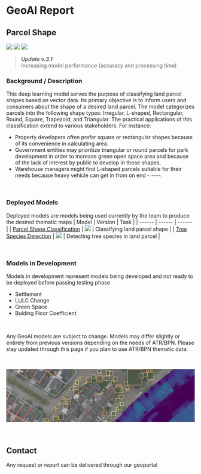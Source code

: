 # GeoAI Report
## Parcel Shape
![](https://img.shields.io/badge/Task-Classification-gold) ![](https://img.shields.io/badge/Release-V.3.1-blue) ![](https://img.shields.io/badge/Status-Deployed-darkgreen)

> ***Update v.3.1*** <br>
> Increasing model performance (accuracy and processing time)

### Background / Description
This deep learning model serves the purpose of classifying land parcel shapes based on vector data. Its primary objective is to inform users and consumers about the shape of a desired land parcel. The model categorizes parcels into the following shape types: Irregular, L-shaped, Rectangular, Round, Square, Trapezoid, and Triangular. The practical applications of this classification extend to various stakeholders. For instance:
- Property developers often prefer square or rectangular shapes because of its convenience in calculating area.
- Government entities may prioritize triangular or round parcels for park development in order to increase green open space area and because of the lack of interest by public to develop in those shapes.
- Warehouse managers might find L-shaped parcels suitable for their needs because heavy vehicle can get in from on end - ----.

<br>

### Deployed Models
Deployed models are models being used currently by the team to produce the desired thematic maps
| Model | Version | Task |
| ------ | ------ | ------ |
| [Parcel Shape Classification] | ![](https://img.shields.io/badge/Version-v.3-red) | Classifying land parcel shape |
| [Tree Species Detection] | ![](https://img.shields.io/badge/Version-v.1-red) | Detecting tree species in land parcel |

<br>

### Models in Development
Models in development represent models being developed and not ready to be deployed before passing testing phase
- Settlement
- LULC Change
- Green Space
- Bulding Floor Coefficient

<br>

Any GeoAI models are subject to change. Models may differ slightly or entirely from previous versions depending on the needs of ATR/BPN. Please stay updated through this page if you plan to use ATR/BPN thematic data.

<br>

![Image01]

<br>

## Contact
Any request or report can be delivered through our geoportal

[//]: # (These are reference links used in the body of this note and get stripped out when the markdown processor does its job. There is no need to format nicely because it shouldn't be seen. Thanks SO - http://stackoverflow.com/questions/4823468/store-comments-in-markdown-syntax)

   [Image01]: <https://github.com/tematik-dev/GeoAI_Report/blob/main/src/Image01.png>
   [Parcel Shape Classification]: <https://github.com/joemccann/dillinger>
   [Tree Species Detection]: <https://github.com/joemccann/dillinger.git>


   [PlDb]: <https://github.com/joemccann/dillinger/tree/master/plugins/dropbox/README.md>
   [PlGh]: <https://github.com/joemccann/dillinger/tree/master/plugins/github/README.md>
   [PlGd]: <https://github.com/joemccann/dillinger/tree/master/plugins/googledrive/README.md>
   [PlOd]: <https://github.com/joemccann/dillinger/tree/master/plugins/onedrive/README.md>
   [PlMe]: <https://github.com/joemccann/dillinger/tree/master/plugins/medium/README.md>
   [PlGa]: <https://github.com/RahulHP/dillinger/blob/master/plugins/googleanalytics/README.md>
